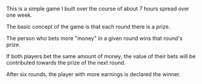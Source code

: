 This is a simple game I built over the course of about 7 hours spread over one week.

The basic concept of the game is that each round there is a prize.

The person who bets more "money" in a given round wins that round's prize.

If both players bet the same amount of money, the value of their bets will be contributed towards the prize of the next round.

After six rounds, the player with more earnings is declared the winner.
